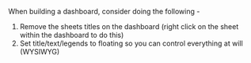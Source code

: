 When building a dashboard, consider doing the following - 
1. Remove the sheets titles on the dashboard (right click on the sheet within the dashboard to do this)
2. Set title/text/legends to floating so you can control everything at will (WYSIWYG)
